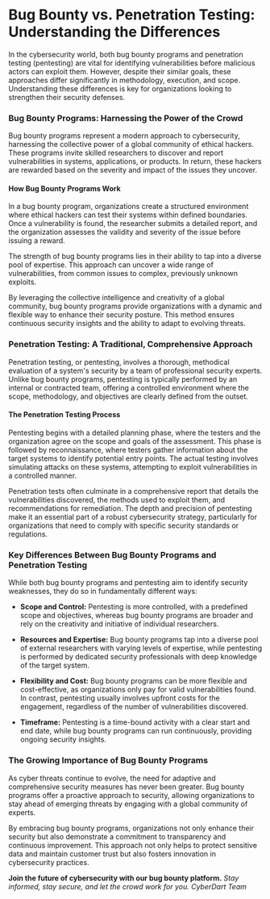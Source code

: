 # Bug Bounty vs. Penetration Testing: Understanding the Differences

In the cybersecurity world, both bug bounty programs and penetration testing (pentesting) are vital for identifying vulnerabilities before malicious actors can exploit them. However, despite their similar goals, these approaches differ significantly in methodology, execution, and scope. Understanding these differences is key for organizations looking to strengthen their security defenses.

### Bug Bounty Programs: Harnessing the Power of the Crowd

Bug bounty programs represent a modern approach to cybersecurity, harnessing the collective power of a global community of ethical hackers. These programs invite skilled researchers to discover and report vulnerabilities in systems, applications, or products. In return, these hackers are rewarded based on the severity and impact of the issues they uncover.

#### How Bug Bounty Programs Work

In a bug bounty program, organizations create a structured environment where ethical hackers can test their systems within defined boundaries. Once a vulnerability is found, the researcher submits a detailed report, and the organization assesses the validity and severity of the issue before issuing a reward.

The strength of bug bounty programs lies in their ability to tap into a diverse pool of expertise. This approach can uncover a wide range of vulnerabilities, from common issues to complex, previously unknown exploits.

By leveraging the collective intelligence and creativity of a global community, bug bounty programs provide organizations with a dynamic and flexible way to enhance their security posture. This method ensures continuous security insights and the ability to adapt to evolving threats.

### Penetration Testing: A Traditional, Comprehensive Approach

Penetration testing, or pentesting, involves a thorough, methodical evaluation of a system's security by a team of professional security experts. Unlike bug bounty programs, pentesting is typically performed by an internal or contracted team, offering a controlled environment where the scope, methodology, and objectives are clearly defined from the outset.

#### The Penetration Testing Process

Pentesting begins with a detailed planning phase, where the testers and the organization agree on the scope and goals of the assessment. This phase is followed by reconnaissance, where testers gather information about the target systems to identify potential entry points. The actual testing involves simulating attacks on these systems, attempting to exploit vulnerabilities in a controlled manner.

Penetration tests often culminate in a comprehensive report that details the vulnerabilities discovered, the methods used to exploit them, and recommendations for remediation. The depth and precision of pentesting make it an essential part of a robust cybersecurity strategy, particularly for organizations that need to comply with specific security standards or regulations.

### Key Differences Between Bug Bounty Programs and Penetration Testing

While both bug bounty programs and pentesting aim to identify security weaknesses, they do so in fundamentally different ways:

- **Scope and Control:** Pentesting is more controlled, with a predefined scope and objectives, whereas bug bounty programs are broader and rely on the creativity and initiative of individual researchers.

- **Resources and Expertise:** Bug bounty programs tap into a diverse pool of external researchers with varying levels of expertise, while pentesting is performed by dedicated security professionals with deep knowledge of the target system.

- **Flexibility and Cost:** Bug bounty programs can be more flexible and cost-effective, as organizations only pay for valid vulnerabilities found. In contrast, pentesting usually involves upfront costs for the engagement, regardless of the number of vulnerabilities discovered.

- **Timeframe:** Pentesting is a time-bound activity with a clear start and end date, while bug bounty programs can run continuously, providing ongoing security insights.

### The Growing Importance of Bug Bounty Programs

As cyber threats continue to evolve, the need for adaptive and comprehensive security measures has never been greater. Bug bounty programs offer a proactive approach to security, allowing organizations to stay ahead of emerging threats by engaging with a global community of experts.

By embracing bug bounty programs, organizations not only enhance their security but also demonstrate a commitment to transparency and continuous improvement. This approach not only helps to protect sensitive data and maintain customer trust but also fosters innovation in cybersecurity practices.

**Join the future of cybersecurity with our bug bounty platform.**
*Stay informed, stay secure, and let the crowd work for you.*
*CyberDart Team*
